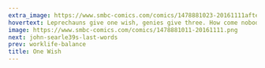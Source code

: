 ```yaml
---
extra_image: https://www.smbc-comics.com/comics/1478881023-20161111after.png
hovertext: Leprechauns give one wish, genies give three. How come nobody gives two wishes?
image: https://www.smbc-comics.com/comics/1478881011-20161111.png
next: john-searle39s-last-words
prev: worklife-balance
title: One Wish
---
```

